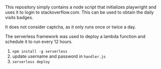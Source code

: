 This repository simply contains a node script that initializes playwright and uses it to login to stackoverflow.com.
This can be used to obtain the daily visits badges.

It does not consider captcha, as it only runs once or twice a day.

The serverless framework was used to deploy a lambda function and schedule it to run every 12 hours.

1. `npm install -g serverless`
2. update username and password in `handler.js`
3. `serverless deploy`